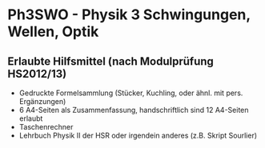 # Ph3SWO - Physik 3 Schwingungen, Wellen, Optik

## Erlaubte Hilfsmittel (nach Modulprüfung HS2012/13)
 * Gedruckte Formelsammlung (Stücker, Kuchling, oder ähnl. mit pers. Ergänzungen)
 * 6 A4-Seiten als Zusammenfassung, handschriftlich sind 12 A4-Seiten erlaubt
 * Taschenrechner
 * Lehrbuch Physik II der HSR oder irgendein anderes (z.B. Skript Sourlier)
 